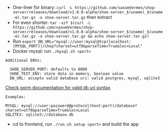 * One-liner for binary: `curl -L https://github.com/saxumVermes/shop-server/releases/download/v1.0.0-alpha/shoe-server_$(uname)_$(uname -m).tar.gz -o shoe-server.tar.gz` then extract
* For even shorter: `tar -xzf $(curl -L https://github.com/saxumVermes/shop-server/releases/download/v1.0.0-alpha/shoe-server_$(uname)_$(uname -m).tar.gz -o shoe-server.tar.gz && echo shoe-server.tar.gz)`
* Run `export DB_URL="mysql://user:mysql@tcp(localhost:[MYSQL_PORT])/shop?charset=utf8&parseTime=True&loc=Local"`
* Docker mysql: run `./mysql.sh <port>`

```
Additional ENVs:

  SHOE_SERVER_PORT: defaults to 8080
  SHOE_TEST_ENV: store data in memory, boolean value
  DB_URL: accepts valid database uri: valid postgres, mysql, sqlite3
```
[Check gorm documentation for valid db uri syntax](http://doc.gorm.io/database.html#connecting-to-a-database)

```
Examples:

MYSQL: mysql://user:password@protocol(host:port)/database?charset=utf8&parseTime=True&loc=Local
SQLITE3: sqlite3://database.db
```

* cd to frontend, run `./run.sh setup <port>` and build the app
